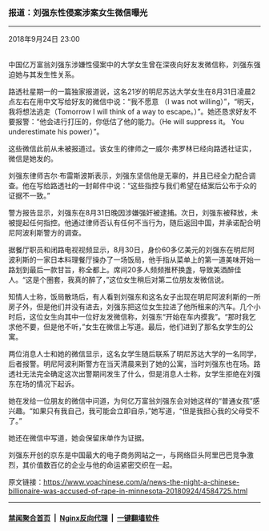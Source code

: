 ### 报道：刘强东性侵案涉案女生微信曝光
------------------------

<div class="published">
 <span class="date" title="中国时间">
  <time datetime="2018-09-24T23:00:00+08:00">
   2018年9月24日 23:00
  </time>
 </span>
</div>
<br/>
<div class="wsw">
 <p>
  中国亿万富翁刘强东涉嫌性侵案中的大学女生曾在深夜向好友发微信称，刘强东强迫她与其发生性关系。
 </p>
 <p>
  路透社星期一的一篇独家报道说，这名21岁的明尼苏达大学女生在8月31日凌晨2点左右在用中文写给好友的微信中说：“我不愿意 （I was not willing）”，“明天，我将想法逃走（Tomorrow I will think of a way to escape。）”。她还恳求好友不要报警：“他会进行打压的，你低估了他的能力。（He will suppress it。 You underestimate his power）”。
 </p>
 <p>
  这些微信此前从未被报道过。该女生的律师之一威尔·弗罗林已经向路透社证实，微信是她发的。
 </p>
 <p>
  刘强东律师吉尔·布雷斯波斯表示，刘强东坚信他是无辜的，并且已经全力配合调查。他在写给路透社的一封邮件中说：“这些指控与我们希望在结案后公布于众的证据不一致。”
 </p>
 <p>
  警方报告显示，刘强东在8月31日晚因涉嫌强奸被逮捕。次日，刘强东被释放，未被提起任何指控。他通过律师否认有任何不当行为，随后返回中国，并承诺配合明尼阿波利斯警方的调查。
 </p>
 <p>
  据餐厅职员和闭路电视视频显示，8月30日，身价60多亿美元的刘强东在明尼阿波利斯的一家日本料理餐厅操办了一场饭局，他手指从菜单上的第一道美味开始一路划到最后一款甘旨，称全都上。席间20多人频频推杯换盏，导致美酒醉佳人。“这是个圈套，我真的醉了，”这位女生稍后对第二位朋友发微信说。
 </p>
 <p>
  知情人士称，饭局散场后，有人看到刘强东和这名女子出现在明尼阿波利斯的一所房子外，但是他们并没有进去，刘强东把这位女生拉进了他所租来的汽车。几个小时后，这位女生向其中一位好友发微信称，刘强东“开始在车内摸我”。“那时我乞求他不要，但是他不听，”女生在微信上写道。最后，他们进到了那名女学生的公寓。
 </p>
 <p>
  两位消息人士和她的微信显示，这名女学生随后联系了明尼苏达大学的一名同学，后者报警。明尼阿波利斯警方在当天清晨来到了她的公寓，当时刘强东也在场。路透社无法完全确定这次出警期间发生了什么，但是消息人士称，女学生拒绝在刘强东在场的情况下起诉。
 </p>
 <p>
  她在发给一位朋友的微信中问道，为何亿万富翁刘强东会对她这样的“普通女孩”感兴趣。“如果只有我自己，我可能会立即自杀，”她写道，“但是我担心我的父母受不了。”
 </p>
 <p>
  她还在微信中写道，她会保留床单作为证据。
 </p>
 <p>
  刘强东开创的京东是中国最大的电子商务网站之一，与网络巨头阿里巴巴竞争激烈，其价值数百亿的企业与他的命运紧密交织在一起。
 </p>
</div>

原文链接：https://www.voachinese.com/a/news-the-night-a-chinese-billionaire-was-accused-of-rape-in-minnesota-20180924/4584725.html


------------------------
#### [禁闻聚合首页](https://github.com/gfw-breaker/banned-news/blob/master/README.md) &nbsp;|&nbsp; [Nginx反向代理](https://github.com/gfw-breaker/open-proxy/blob/master/README.md) &nbsp;|&nbsp;  [一键翻墙软件](https://github.com/gfw-breaker/nogfw/blob/master/README.md)